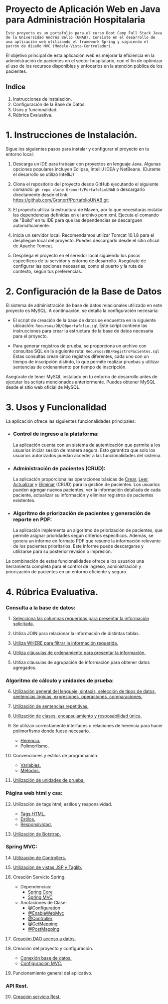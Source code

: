 # Proyecto de Aplicación Web en Java para Administración Hospitalaria
    Este proyecto es un portafolio para el curso Boot Camp Full Stack Java de la Universidad Andrés Bello (UNAB). Consiste en el desarrollo de una aplicación web utilizando el framework Spring y siguiendo el patrón de diseño MVC (Modelo-Vista-Controlador).

El objetivo principal de esta aplicación web es mejorar la eficiencia en la administración de pacientes en el sector hospitalario, con el fin de optimizar el uso de los recursos disponibles y enfocarlos en la atención pública de los pacientes.

## Indice

1. Instrucciones de instalación.
2. Configuración de la Base de Datos.
3. Usos y funcionalidad.
4. Rúbrica Evaluativa.


# 1. Instrucciones de Instalación.

Sigue los siguientes pasos para instalar y configurar el proyecto en tu entorno local:

1. Descarga un IDE para trabajar con proyectos en lenguaje Java. Algunas opciones populares incluyen Eclipse, IntelliJ IDEA y NetBeans. (Durante el desarrollo se utilizó IntelliJ)

2. Clona el repositorio del proyecto desde GitHub ejecutando el siguiente comando: `gh repo clone Gronorf/PortafolioUNAB` o descargarlo directamente desde el link: https://github.com/Gronorf/PortafolioUNAB.git

3. El proyecto utiliza la estructura de Maven, por lo que necesitarás instalar las dependencias definidas en el archivo pom.xml. Ejecuta el comando de "Build" en tu IDE para que las dependencias se descarguen automáticamente.

4. Inicia un servidor local. Recomendamos utilizar Tomcat 10.1.8 para el despliegue local del proyecto. Puedes descargarlo desde el sitio oficial de Apache Tomcat.

5. Despliega el proyecto en el servidor local siguiendo los pasos específicos de tu servidor y entorno de desarrollo. Asegúrate de configurar las opciones necesarias, como el puerto y la ruta de contexto, según tus preferencias.

# 2. Configuración de la Base de Datos

El sistema de administración de base de datos relacionales utilizado en este proyecto es MySQL. A continuación, se detalla la configuración necesaria:

- El script de creación de la base de datos se encuentra en la siguiente ubicación: `Recursos/DB/DBportafolio.sql` Este script contiene las instrucciones para crear la estructura de la base de datos necesaria para el proyecto.

- Para generar registros de prueba, se proporciona un archivo con consultas SQL en la siguiente ruta: `Recursos/DB/RegistroPacientes.sql` Estas consultas crean cinco registros diferentes, cada uno con un tiempo de inscripción distinto, lo que permite realizar pruebas y utilizar sentencias de ordenamiento por tiempo de inscripción.

Asegúrate de tener MySQL instalado en tu entorno de desarrollo antes de ejecutar los scripts mencionados anteriormente. Puedes obtener MySQL desde el sitio web oficial de MySQL.

# 3. Usos y Funcionalidad

La aplicación ofrece las siguientes funcionalidades principales:

- ### Control de ingreso a la plataforma: 
    La aplicación cuenta con un sistema de autenticación que permite a los usuarios iniciar sesión de manera segura. Esto garantiza que solo los usuarios autorizados puedan acceder a las funcionalidades del sistema.

- ### Administración de pacientes (CRUD): 
    La aplicación proporciona las operaciones básicas de [Crear](hospital/src/main/java/unab/portafolio/dao/DAO.java#L17), [Leer](hospital/src/main/java/unab/portafolio/dao/DAO.java#L40), [Actualizar](hospital/src/main/java/unab/portafolio/dao/DAO.java#L113) y [Eliminar](hospital/src/main/java/unab/portafolio/dao/DAO.java#L134) (CRUD) para la gestión de pacientes. Los usuarios pueden agregar nuevos pacientes, ver la información detallada de cada paciente, actualizar su información y eliminar registros de pacientes existentes.

- ### Algoritmo de priorización de pacientes y generación de reporte en PDF: 
    La aplicación implementa un algoritmo de priorización de pacientes, que permite asignar prioridades según criterios específicos. Además, se genera un informe en formato PDF que resume la información relevante de los pacientes prioritarios. Este informe puede descargarse y utilizarse para su posterior revisión o impresión.

La combinación de estas funcionalidades ofrece a los usuarios una herramienta completa para el control de ingreso, administración y priorización de pacientes en un entorno eficiente y seguro.

# 4. Rúbrica Evaluativa.

### Consulta a la base de datos:

1.  [Selecciona las columnas requeridas para presentar la información solicitada.](hospital/src/main/java/unab/portafolio/dao/DAO.java#L46)

2. Utiliza JOIN para relacionar la información de distintas tablas.

3. [Utiliza WHERE para filtrar la información requerida.](hospital/src/main/java/unab/portafolio/dao/DAO.java#L164)

4. [Utiliza cláusulas de ordenamiento para presentar la información.](hospital/src/main/java/unab/portafolio/dao/DAO.java#82)

5. Utiliza cláusulas de agrupación de información para obtener datos agregados.
    
### Algoritmo de cálculo y unidades de prueba:

6. [Utilización general del lenguaje, sintaxis, selección de tipos de datos, sentencias lógicas, expresiones, operaciones, comparaciones.](hospital/src/main/java/unab/portafolio/controller/EliminarPacienteController.java#L34)

7. [Utilización de sentencias repetitivas.](hospital/src/main/java/unab/portafolio/controller/LoginController.java#L38)

8. [Utilización de clases, encapsulamiento y resposabilidad única.](hospital/src/main/java/unab/portafolio/model/usuario/Usuario.java#L10)

9. Se utilizan correctamente interfaces o relaciones de herencia para hacer polimorfismo donde fuese necesario.

    - [Herencia.](hospital/src/main/java/unab/portafolio/model/paciente/PacienteDAO.java#L5)
    - [Polimorfismo.](hospital/src/main/java/unab/portafolio/model/paciente/Paciente.java#L72)

10. Convenciones y estilos de programación.

    - [Variables.](hospital/src/main/java/unab/portafolio/model/paciente/Paciente.java#L17)
    - [Métodos.](hospital/src/main/java/unab/portafolio/dao/DAO.java#L40)
    
11. [Utilización de unidades de prueba.](hospital/src/test/java/unab/portafolio/singleton/HibernateUtilityTest.java#L14)

### Página web html y css:

12. Utilización de tags html, estilos y responsividad.

    - [Tags HTML.](hospital/src/main/webapp/WEB-INF/views/home.jsp#L3)
    - [Estilos.](hospital/src/main/webapp/resources/style.css)
    - [Responsividad.](hospital/src/main/webapp/WEB-INF/views/home.jsp#L27)

13. [Utilización de Botstrap.](hospital/src/main/webapp/WEB-INF/views/login.jsp#L13)

### Spring MVC:

14. [Utilización de Controllers.](hospital/src/main/java/unab/portafolio/controller/LoginController.java#L16)

15. [Utilización de vistas JSP y Taglib.](hospital/src/main/webapp/WEB-INF/views/verpaciente.jsp#67)

16. Creación Servicio Spring.

    - Dependencias:
        - [Spring Core](hospital/pom.xml#L50)
        - [Spring MVC](hospital/pom.xml#L28)
    - Anotaciones de Clase:
        - [@Configuration](hospital/src/main/java/unab/portafolio/config/MvcConfiguration.java#L13)
        - [@EnableWebMvc](hospital/src/main/java/unab/portafolio/config/MvcConfiguration.java#L15)
        - [@Controller](hospital/src/main/java/unab/portafolio/controller/CreateAccountController.java#L10)
        - [@GetMapping](hospital/src/main/java/unab/portafolio/controller/LoginController.java#L22)
        - [@PostMapping](hospital/src/main/java/unab/portafolio/controller/LoginController.java#L28)

17. [Creación DAO acceso a datos.](hospital/src/main/java/unab/portafolio/dao/DAO.java#L10)

18. Creación del proyecto y configuración.

    - [Conexión base de datos.](hospital/src/main/resources/hibernate.cfg.xml)
    - [Configuración MVC.](hospital/src/main/java/unab/portafolio/config/MvcConfiguration.java)


19. Funcionamiento general del aplicativo.

### API Rest.

20. [Creación servicio Rest.](hospital/src/main/java/unab/portafolio/controller/ReportController.java#L21)
